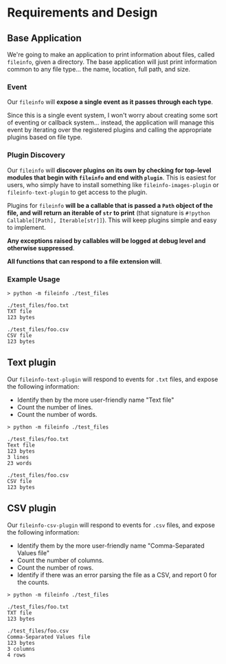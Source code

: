 # Requirements and Design

## Base Application

We're going to make an application to print information about files, called `fileinfo`, given a directory. The base 
application will just print information common to any file type... the name, location, full path, and size.

### Event

Our `fileinfo` will **expose a single event as it passes through each type**. 

Since this is a single event system, I won't worry about creating some sort of eventing or callback system... instead, 
the application will manage this event by iterating over the registered plugins and calling the appropriate plugins 
based on file type.

### Plugin Discovery

Our `fileinfo` will **discover plugins on its own by checking for top-level modules that begin with `fileinfo` and 
end with `plugin`**. This is easiest for users, who simply have to install something like `fileinfo-images-plugin` or
`fileinfo-text-plugin` to get access to the plugin.

Plugins for `fileinfo` **will be a callable that is passed a `Path` object of the file, and will return an iterable of
`str` to print** (that signature is `#!python Callable[[Path], Iterable[str]]`). This will keep plugins simple and easy 
to implement.

**Any exceptions raised by callables will be logged at debug level and otherwise suppressed**.

**All functions that can respond to a file extension will**.

### Example Usage

```
> python -m fileinfo ./test_files

./test_files/foo.txt
TXT file
123 bytes

./test_files/foo.csv
CSV file
123 bytes
```

## Text plugin

Our `fileinfo-text-plugin` will respond to events for `.txt` files, and expose the following information:

* Identify then by the more user-friendly name "Text file"
* Count the number of lines.
* Count the number of words.

```
> python -m fileinfo ./test_files

./test_files/foo.txt
Text file
123 bytes
3 lines
23 words

./test_files/foo.csv
CSV file
123 bytes
```

## CSV plugin

Our `fileinfo-csv-plugin` will respond to events for `.csv` files, and expose the following information:

* Identify them by the more user-friendly name "Comma-Separated Values file"
* Count the number of columns.
* Count the number of rows.
* Identify if there was an error parsing the file as a CSV, and report 0 for the counts.

```
> python -m fileinfo ./test_files

./test_files/foo.txt
TXT file
123 bytes

./test_files/foo.csv
Comma-Separated Values file
123 bytes
3 columns
4 rows
```

